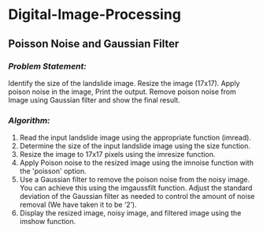 # Digital-Image-Processing
## **Poisson Noise and Gaussian Filter**
### _Problem Statement:_
Identify the size of the landslide image. Resize the image (17x17). Apply poison noise in the image, Print the output. Remove poison noise from Image using Gaussian filter and show the final result.
### _Algorithm:_
1.	Read the input landslide image using the appropriate function (imread).
2.	Determine the size of the input landslide image using the size function.
3.	Resize the image to 17x17 pixels using the imresize function.
4.	Apply Poison noise to the resized image using the imnoise function with the 'poisson' option.
5.	Use a Gaussian filter to remove the poison noise from the noisy image. You can achieve this using the imgaussfilt function. Adjust the standard deviation of the Gaussian filter as needed to control the amount of noise removal (We have taken it to be ‘2’).
6.	Display the resized image, noisy image, and filtered image using the imshow function.
